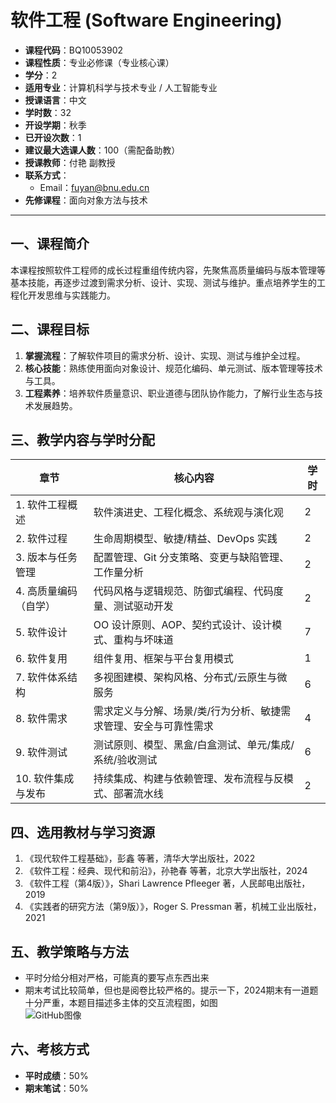 # 软件工程 (Software Engineering)

- **课程代码**：BQ10053902  
- **课程性质**：专业必修课（专业核心课）  
- **学分**：2  
- **适用专业**：计算机科学与技术专业 / 人工智能专业  
- **授课语言**：中文  
- **学时数**：32  
- **开设学期**：秋季  
- **已开设次数**：1  
- **建议最大选课人数**：100（需配备助教）  
- **授课教师**：付艳 副教授  
- **联系方式**：  
  - Email：fuyan@bnu.edu.cn  
- **先修课程**：面向对象方法与技术  

---

## 一、课程简介

本课程按照软件工程师的成长过程重组传统内容，先聚焦高质量编码与版本管理等基本技能，再逐步过渡到需求分析、设计、实现、测试与维护。重点培养学生的工程化开发思维与实践能力。

## 二、课程目标

1. **掌握流程**：了解软件项目的需求分析、设计、实现、测试与维护全过程。  
2. **核心技能**：熟练使用面向对象设计、规范化编码、单元测试、版本管理等技术与工具。  
3. **工程素养**：培养软件质量意识、职业道德与团队协作能力，了解行业生态与技术发展趋势。

## 三、教学内容与学时分配

| 章节                      | 核心内容                                                                                       | 学时   |
| ------------------------- | ---------------------------------------------------------------------------------------------- | ------ |
| 1. 软件工程概述           | 软件演进史、工程化概念、系统观与演化观                                                          | 2      |
| 2. 软件过程               | 生命周期模型、敏捷/精益、DevOps 实践                                                             | 2      |
| 3. 版本与任务管理         | 配置管理、Git 分支策略、变更与缺陷管理、工作量分析                                               | 2      |
| 4. 高质量编码（自学）     | 代码风格与逻辑规范、防御式编程、代码度量、测试驱动开发                                           | 2      |
| 5. 软件设计               | OO 设计原则、AOP、契约式设计、设计模式、重构与坏味道                                             | 7      |
| 6. 软件复用               | 组件复用、框架与平台复用模式                                                                     | 1      |
| 7. 软件体系结构           | 多视图建模、架构风格、分布式/云原生与微服务                                                       | 6      |
| 8. 软件需求               | 需求定义与分解、场景/类/行为分析、敏捷需求管理、安全与可靠性需求                                   | 4      |
| 9. 软件测试               | 测试原则、模型、黑盒/白盒测试、单元/集成/系统/验收测试                                             | 6      |
| 10. 软件集成与发布         | 持续集成、构建与依赖管理、发布流程与反模式、部署流水线                                             | 2      |

## 四、选用教材与学习资源

1. 《现代软件工程基础》，彭鑫 等著，清华大学出版社，2022  
2. 《软件工程：经典、现代和前沿》，孙艳春 等著，北京大学出版社，2024  
3. 《软件工程（第4版）》，Shari Lawrence Pfleeger 著，人民邮电出版社，2019  
4. 《实践者的研究方法（第9版）》，Roger S. Pressman 著，机械工业出版社，2021  

## 五、教学策略与方法

- 平时分给分相对严格，可能真的要写点东西出来
- 期末考试比较简单，但也是阅卷比较严格的。提示一下，2024期末有一道题十分严重，本题目描述多主体的交互流程图，如图  
 ![GitHub图像](动态交互关系描述（UML图）)

## 六、考核方式

- **平时成绩**：50%  
- **期末笔试**：50%  
